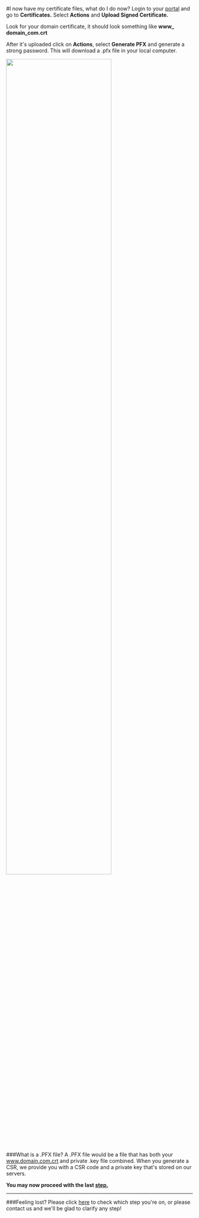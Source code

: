 #I now have my certificate files, what do I do now?
Login to your [portal](https://my.gearhost.com) and go to **Certificates.** Select **Actions** and **Upload Signed Certificate.**

Look for your domain certificate, it should look something like **www_ domain_com.crt** 

After it's uploaded click on **Actions**, select **Generate PFX** and generate a strong password. This will download a .pfx file in your local computer. 


<img src="https://raw.githubusercontent.com/GearHost/docs/master/Images/csr2.png" width="75%"/>

###What is a .PFX file?
A .PFX file would be a file that has both your www.domain.com.crt and private .key file combined. When you generate a CSR, we provide you with a CSR code and a private key that's stored on our servers.

**You may now proceed with the last [step.](https://www.gearhost.com/documentation/how-to-install-a-pfx)**

----------

###Feeling lost?
Please click [here](https://www.gearhost.com/documentation/SSL-installation-steps) to check which step you're on, or please contact us and we'll be glad to clarify any step!